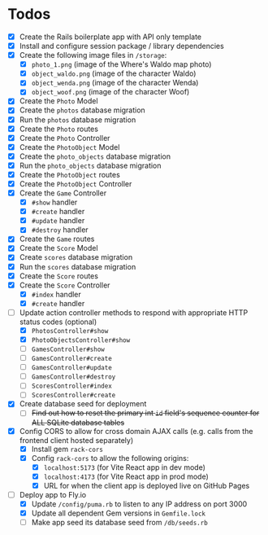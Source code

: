 # Todos

- [x] Create the Rails boilerplate app with API only template
- [x] Install and configure session package / library dependencies
- [x] Create the following image files in `/storage`:
  - [x] `photo_1.png` (image of the Where's Waldo map photo)
  - [x] `object_waldo.png` (image of the character Waldo)
  - [x] `object_wenda.png` (image of the character Wenda)
  - [x] `object_woof.png` (image of the character Woof)
- [x] Create the `Photo` Model
- [x] Create the `photos` database migration
- [x] Run the `photos` database migration
- [x] Create the `Photo` routes
- [x] Create the `Photo` Controller
- [x] Create the `PhotoObject` Model
- [x] Create the `photo_objects` database migration
- [x] Run the `photo_objects` database migration
- [x] Create the `PhotoObject` routes
- [x] Create the `PhotoObject` Controller
- [x] Create the `Game` Controller
  - [x] `#show` handler
  - [x] `#create` handler
  - [x] `#update` handler
  - [x] `#destroy` handler
- [x] Create the `Game` routes
- [x] Create the `Score` Model
- [x] Create `scores` database migration
- [x] Run the `scores` database migration
- [x] Create the `Score` routes
- [x] Create the `Score` Controller
  - [x] `#index` handler
  - [x] `#create` handler
- [ ] Update action controller methods to respond with appropriate HTTP status codes (optional)
  - [x] `PhotosController#show`
  - [x] `PhotoObjectsController#show`
  - [ ] `GamesController#show`
  - [ ] `GamesController#create`
  - [ ] `GamesController#update`
  - [ ] `GamesController#destroy`
  - [ ] `ScoresController#index`
  - [ ] `ScoresController#create`
- [x] Create database seed for deployment
  - [ ] ~~Find out how to reset the primary int `id` field's sequence counter for ALL SQLite database tables~~
- [x] Config CORS to allow for cross domain AJAX calls (e.g. calls from the frontend client hosted separately)
  - [x] Install gem `rack-cors`
  - [x] Config `rack-cors` to allow the following origins:
    - [x] `localhost:5173` (for Vite React app in dev mode)
    - [x] `localhost:4173` (for Vite React app in prod mode)
    - [x] URL for when the client app is deployed live on GitHub Pages
- [ ] Deploy app to Fly.io
  - [x] Update `/config/puma.rb` to listen to any IP address on port 3000
  - [x] Update all dependent Gem versions in `Gemfile.lock`
  - [ ] Make app seed its database seed from `/db/seeds.rb`
